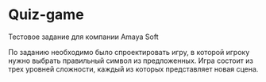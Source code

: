 # Quiz-game
Тестовое задание для компании Amaya Soft

По заданию необходимо было спроектировать игру, в которой игроку нужно выбрать правильный символ из предложенных. Игра состоит из трех уровней сложности, каждый из которых представляет новая сцена.
